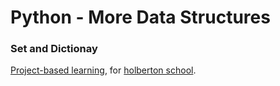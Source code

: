 # Python - More Data Structures
### Set and Dictionay

[Project-based learning](https://en.wikipedia.org/wiki/Project-based_learning), for [holberton school](https://www.holbertonschool.com/tn/en/).